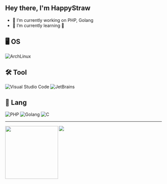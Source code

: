 ## Hey there, I'm HappyStraw

- 🔭 I’m currently working on PHP, Golang
- 🌱 I’m currently learning  🦀

## 🖥️ OS
![ArchLinux](https://img.shields.io/badge/-ArchLinux-black?logo=archlinux)

## 🛠️ Tool
![Visual Studio Code](https://img.shields.io/badge/-Visual%20Studio%20Code-black?logo=visual-studio-code)
![JetBrains](https://img.shields.io/badge/-JetBrains-black?logo=jetbrains)

## 🧲 Lang
![PHP](https://img.shields.io/badge/-PHP-black?logo=php)
![Golang](https://img.shields.io/badge/-Golang-black?logo=go)
![C](https://img.shields.io/badge/-C-black?logo=c)

---

<div>
  <img height="170" align="left" src="https://github-readme-stats.vercel.app/api?username=happystraw&count_private=true&include_all_commits=true&theme=dark" />
  <img src="https://github-readme-stats.vercel.app/api/top-langs/?username=happystraw&layout=compact&langs_count=8&theme=dark" />
</div>
